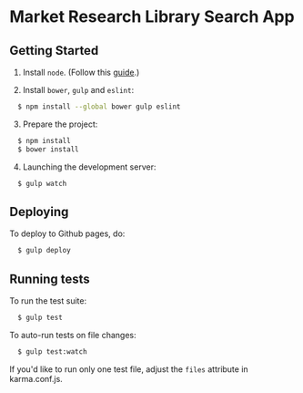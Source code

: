 # Market Research Library Search App

## Getting Started

1. Install `node`. (Follow this [guide](https://nodejs.org/en/download/package-manager/).)

2. Install `bower`, `gulp` and `eslint`:

```sh
  $ npm install --global bower gulp eslint
```

3. Prepare the project:

```sh
  $ npm install
  $ bower install
```

4. Launching the development server:

```sh
  $ gulp watch
```

## Deploying

To deploy to Github pages, do:

```sh
  $ gulp deploy
```

## Running tests

To run the test suite:

```sh
  $ gulp test
```

To auto-run tests on file changes:

```sh
  $ gulp test:watch
```

If you'd like to run only one test file, adjust the `files` attribute in karma.conf.js.